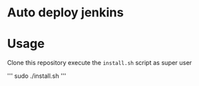 # Auto deploy jenkins

# Usage

Clone this repository
execute the `install.sh` script as super user

'''
sudo ./install.sh
'''


